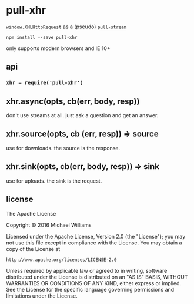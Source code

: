 # pull-xhr

[`window.XMLHttpRequest`](https://developer.mozilla.org/en-US/docs/Web/API/XMLHttpRequest) as a (pseudo) [`pull-stream`](https://pull-stream.github.io)

```shell
npm install --save pull-xhr
```

only supports modern browsers and IE 10+

## api

### `xhr = require('pull-xhr')`

## xhr.async(opts, cb(err, body, resp))

don't use streams at all. just ask a question and get an answer.

## xhr.source(opts, cb (err, resp)) => source

use for downloads. the source is the response.

## xhr.sink(opts, cb(err, body, resp)) => sink

use for uploads. the sink is the request.

## license

The Apache License

Copyright &copy; 2016 Michael Williams

Licensed under the Apache License, Version 2.0 (the "License");
you may not use this file except in compliance with the License.
You may obtain a copy of the License at

    http://www.apache.org/licenses/LICENSE-2.0

Unless required by applicable law or agreed to in writing, software
distributed under the License is distributed on an "AS IS" BASIS,
WITHOUT WARRANTIES OR CONDITIONS OF ANY KIND, either express or implied.
See the License for the specific language governing permissions and
limitations under the License.
